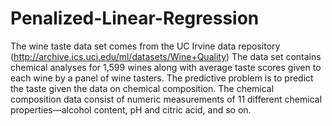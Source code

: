 # Penalized-Linear-Regression
The wine taste data set comes from the UC Irvine data repository 
(http://archive.ics.uci.edu/ml/datasets/Wine+Quality)
 The data set 
contains chemical analyses for 1,599 wines along with average taste scores 
given to each wine by a panel of wine tasters. The predictive problem is 
to predict the taste given the data on chemical composition. The chemical 
composition data consist of numeric measurements of 11 different chemical 
properties—alcohol content, pH and citric acid, and so on.
